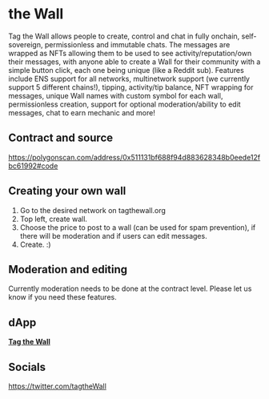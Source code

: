 # the Wall

Tag the Wall allows people to create, control and chat in fully onchain, self-sovereign, permissionless and immutable chats. The messages are wrapped as NFTs allowing them to be used to see activity/reputation/own their messages, with anyone able to create a Wall for their community with a simple button click, each one being unique (like a Reddit sub). Features include ENS support for all networks, multinetwork support (we currently support 5 different chains!), tipping, activity/tip balance, NFT wrapping for messages, unique Wall names with custom symbol for each wall, permissionless creation, support for optional moderation/ability to edit messages, chat to earn mechanic and more!

## Contract and source
https://polygonscan.com/address/0x511131bf688f94d883628348b0eede12fbc61992#code

## Creating your own wall
1. Go to the desired network on tagthewall.org
2. Top left, create wall.
3. Choose the price to post to a wall (can be used for spam prevention), if there will be moderation and if users can edit messages.
4. Create. :)

## Moderation and editing
Currently moderation needs to be done at the contract level. Please let us know if you need these features.

## dApp
**[Tag the Wall](https://ftm.tagthewall.org/)**

## Socials
https://twitter.com/tagtheWall
